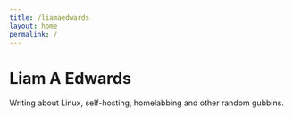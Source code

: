 ```yaml
---
title: /liamaedwards
layout: home
permalink: /
---
```


# Liam A Edwards
Writing about Linux, self-hosting, homelabbing and other random gubbins.

